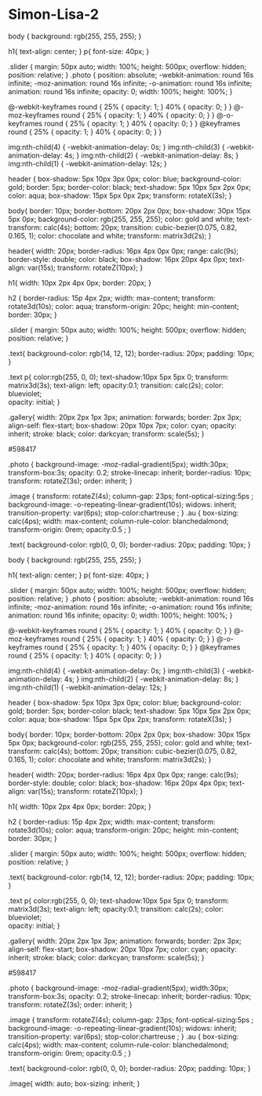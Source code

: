 # Simon-Lisa-2

body {
  background: rgb(255, 255, 255);
}

h1{
    text-align: center;
}
p{
  font-size: 40px;
}

.slider {
  margin: 50px auto;
  width: 100%;
  height: 500px;
  overflow: hidden;
  position: relative;
}
.photo {
  position: absolute;
  -webkit-animation: round 16s infinite;
  -moz-animation: round 16s infinite;
  -o-animation: round 16s infinite;
  animation: round 16s infinite;
  opacity: 0;
  width: 100%;
  height: 100%;
}

@-webkit-keyframes round {
  25% {
    opacity: 1;
  }
  40% {
    opacity: 0;
  }
}
@-moz-keyframes round {
  25% {
    opacity: 1;
  }
  40% {
    opacity: 0;
  }
}
@-o-keyframes round {
  25% {
    opacity: 1;
  }
  40% {
    opacity: 0;
  }
}
@keyframes round {
  25% {
    opacity: 1;
  }
  40% {
    opacity: 0;
  }
}

img:nth-child(4) {
  -webkit-animation-delay: 0s;
}
img:nth-child(3) {
  -webkit-animation-delay: 4s;
}
img:nth-child(2) {
  -webkit-animation-delay: 8s;
}
img:nth-child(1) {
  -webkit-animation-delay: 12s;
}

header {
  box-shadow: 5px 10px 3px 0px;
 color: blue;
 background-color: gold;
 border: 5px;
 border-color: black;
 text-shadow: 5px 10px 5px 2px 0px;
  color: aqua;
   box-shadow: 15px 5px 0px 2px;
   transform: rotateX(3s);
}

body{
  border: 10px;
  border-bottom: 20px 2px 0px;
  box-shadow: 30px 15px 5px 0px;
   background-color: rgb(255, 255, 255);
  color: gold and white;
  text-transform: calc(4s);
 bottom: 20px;
   transition: cubic-bezier(0.075, 0.82, 0.165, 1);
   color: chocolate and white;
    transform: matrix3d(2s);
}

header{
 width: 20px;
 border-radius: 16px 4px 0px 0px;
  range: calc(9s);
    border-style: double;
  color: black;
   box-shadow: 16px 20px 4px 0px;
   text-align: var(15s);
   transform: rotateZ(10px);
} 

 h1{
  width: 10px 2px 4px 0px;
  border: 20px;
}

h2 {
   border-radius: 15p 4px 2px;
  width: max-content;
   transform: rotate3d(10s);
    color: aqua;
    transform-origin: 20pc;
     height: min-content;
     border: 30px;
}

.slider {
  margin: 50px auto;
  width: 100%;
  height: 500px;
  overflow: hidden;
  position: relative;
}

.text{
  background-color: rgb(14, 12, 12);
  border-radius: 20px;
  padding: 10px;
}

.text p{
  color:rgb(255, 0, 0);
  text-shadow:10px 5px 5px 0;
  transform: matrix3d(3s);
   text-align: left;
   opacity:0.1;
 transition: calc(2s); 
  color: blueviolet;  
 opacity: initial;
}

.gallery{
 width: 20px 2px 1px 3px;
  animation: forwards;
  border: 2px 3px;
  align-self: flex-start;
  box-shadow: 20px 10px 7px;
   color: cyan;
 opacity: inherit;
      stroke: black;
       color: darkcyan;
       transform: scale(5s);
}


#598417

.photo {
background-image: -moz-radial-gradient(5px);
  width:30px;
 transform-box:3s;
  opacity: 0.2;
  stroke-linecap: inherit;
  border-radius: 10px;
  transform: rotateZ(3s);
 order: inherit;
}



.image {
  transform: rotateZ(4s);
   column-gap: 23ps;
   font-optical-sizing:5ps ;
  background-image: -o-repeating-linear-gradient(10s);
   widows: inherit;
     transition-property: var(6ps);
       stop-color:chartreuse ;
}
.au {
 box-sizing: calc(4ps);
    width: max-content;
  column-rule-color: blanchedalmond;
 transform-origin: 0rem;
 opacity:0.5 ;
}


.text{
  background-color: rgb(0, 0, 0);
  border-radius: 20px;
  padding: 10px;
}

body {
  background: rgb(255, 255, 255);
}

h1{
    text-align: center;
}
p{
  font-size: 40px;
}

.slider {
  margin: 50px auto;
  width: 100%;
  height: 500px;
  overflow: hidden;
  position: relative;
}
.photo {
  position: absolute;
  -webkit-animation: round 16s infinite;
  -moz-animation: round 16s infinite;
  -o-animation: round 16s infinite;
  animation: round 16s infinite;
  opacity: 0;
  width: 100%;
  height: 100%;
}

@-webkit-keyframes round {
  25% {
    opacity: 1;
  }
  40% {
    opacity: 0;
  }
}
@-moz-keyframes round {
  25% {
    opacity: 1;
  }
  40% {
    opacity: 0;
  }
}
@-o-keyframes round {
  25% {
    opacity: 1;
  }
  40% {
    opacity: 0;
  }
}
@keyframes round {
  25% {
    opacity: 1;
  }
  40% {
    opacity: 0;
  }
}

img:nth-child(4) {
  -webkit-animation-delay: 0s;
}
img:nth-child(3) {
  -webkit-animation-delay: 4s;
}
img:nth-child(2) {
  -webkit-animation-delay: 8s;
}
img:nth-child(1) {
  -webkit-animation-delay: 12s;
}

header {
  box-shadow: 5px 10px 3px 0px;
 color: blue;
 background-color: gold;
 border: 5px;
 border-color: black;
 text-shadow: 5px 10px 5px 2px 0px;
  color: aqua;
   box-shadow: 15px 5px 0px 2px;
   transform: rotateX(3s);
}

body{
  border: 10px;
  border-bottom: 20px 2px 0px;
  box-shadow: 30px 15px 5px 0px;
   background-color: rgb(255, 255, 255);
  color: gold and white;
  text-transform: calc(4s);
 bottom: 20px;
   transition: cubic-bezier(0.075, 0.82, 0.165, 1);
   color: chocolate and white;
    transform: matrix3d(2s);
}

header{
 width: 20px;
 border-radius: 16px 4px 0px 0px;
  range: calc(9s);
    border-style: double;
  color: black;
   box-shadow: 16px 20px 4px 0px;
   text-align: var(15s);
   transform: rotateZ(10px);
} 

 h1{
  width: 10px 2px 4px 0px;
  border: 20px;
}

h2 {
   border-radius: 15p 4px 2px;
  width: max-content;
   transform: rotate3d(10s);
    color: aqua;
    transform-origin: 20pc;
     height: min-content;
     border: 30px;
}

.slider {
  margin: 50px auto;
  width: 100%;
  height: 500px;
  overflow: hidden;
  position: relative;
}

.text{
  background-color: rgb(14, 12, 12);
  border-radius: 20px;
  padding: 10px;
}

.text p{
  color:rgb(255, 0, 0);
  text-shadow:10px 5px 5px 0;
  transform: matrix3d(3s);
   text-align: left;
   opacity:0.1;
 transition: calc(2s); 
  color: blueviolet;  
 opacity: initial;
}

.gallery{
 width: 20px 2px 1px 3px;
  animation: forwards;
  border: 2px 3px;
  align-self: flex-start;
  box-shadow: 20px 10px 7px;
   color: cyan;
 opacity: inherit;
      stroke: black;
       color: darkcyan;
       transform: scale(5s);
}


#598417

.photo {
background-image: -moz-radial-gradient(5px);
  width:30px;
 transform-box:3s;
  opacity: 0.2;
  stroke-linecap: inherit;
  border-radius: 10px;
  transform: rotateZ(3s);
 order: inherit;
}



.image {
  transform: rotateZ(4s);
   column-gap: 23ps;
   font-optical-sizing:5ps ;
  background-image: -o-repeating-linear-gradient(10s);
   widows: inherit;
     transition-property: var(6ps);
       stop-color:chartreuse ;
}
.au {
 box-sizing: calc(4ps);
    width: max-content;
  column-rule-color: blanchedalmond;
 transform-origin: 0rem;
 opacity:0.5 ;
}


.text{
  background-color: rgb(0, 0, 0);
  border-radius: 20px;
  padding: 10px;
}

.image{
 width: auto;
   box-sizing: inherit;
}

